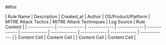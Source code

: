 ##hiii

| Rule Name | Description | Created_at | Author |   OS/Product/Platform | MITRE Attack Tactics | MITRE Attack Techniques | Log Source | Rule Content |
| ------------- | ------------- | ------------- | ------------- | ------------- | ------------- | ------------- | ------------- | ------------- | ------------- |
| Content Cell  | Content Cell  |
| Content Cell  | Content Cell  |
